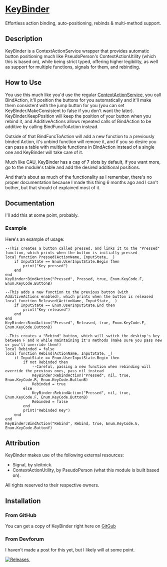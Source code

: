 # [KeyBinder](https://github.com/JustBorgar/KeyBinder)

Effortless action binding, auto-positioning, rebinds & multi-method support.

## Description ##

KeyBinder is a ContextActionService wrapper that provides automatic button positioning much like
PseudoPerson's ContextActionUtility (which this is based on), while being strict typed, offering higher legibility, as well
as support for multiple functions, signals for them, and rebinding.

## How to Use ##

You use this much like you'd use the regular [ContextActionService](https://create.roblox.com/docs/reference/engine/classes/ContextActionService),
you call BindAction, it'll position the buttons for you automatically and it'll make them consistent with the jump button for you (you can set
KeyBinder.MakeConsistent to false if you don't want the later). KeyBinder.KeepPosition will keep the position of your button when you rebind
it, and AdditiveActions allows repeated calls of BindAction to be additive by calling BindFuncToAction instead.

Outside of that BindFuncToAction will add a new function to a previously binded Action, it's unbind function will remove it, and if you so
desire you can pass a table with multiple functions in BindAction instead of a single one and KeyBinder will take care of it.

Much like CAU, KeyBinder has a cap of 7 slots by default, if you want more, go to the module's table and add the desired additional positions.

And that's about as much of the functionality as I remember, there's no proper documentation because I made this thing 6 months ago
and I can't bother, but that should of explained most of it.

## Documentation ##

I'll add this at some point, probably.

### Example ###

Here's an example of usage:
```luau
--This creates a button called pressed, and links it to the "Pressed" function, which prints when the button is initially pressed
local function Pressed(ActionName, InputState, _)
	if InputState == Enum.UserInputState.Begin then
		print("Key pressed")
	end
end
KeyBinder:BindAction("Pressed", Pressed, true, Enum.KeyCode.F, Enum.KeyCode.ButtonB)

--This adds a new function to the previous button (with AdditiveActions enabled), which prints when the button is released
local function Released(ActionName, InputState, _)
	if InputState == Enum.UserInputState.End then
		print("Key released")
	end
end
KeyBinder:BindAction("Pressed", Released, true, Enum.KeyCode.F, Enum.KeyCode.ButtonB)

--This creates a "Rebind" button, which will switch the desktop's key between F and R while maintaining it's methods (make sure you pass new or you'll override them!)
local Rebinded = false
local function Rebind(ActionName, InputState, _)
	if InputState == Enum.UserInputState.Begin then
		if not Rebinded then
			--Careful, passing a new function when rebinding will override the previous ones, pass nil instead
			KeyBinder:RebindAction("Pressed", nil, true, Enum.KeyCode.R, Enum.KeyCode.ButtonB)
			Rebinded = true
		else
			KeyBinder:RebindAction("Pressed", nil, true, Enum.KeyCode.F, Enum.KeyCode.ButtonB)
			Rebinded = false
		end
		print("Rebinded Key")
	end
end
KeyBinder:BindAction("Rebind", Rebind, true, Enum.KeyCode.G, Enum.KeyCode.ButtonY)
```

## Attribution ##

KeyBinder makes use of the following external resources:
* Signal, by sleitnick.
* ContextActionUtility, by PseudoPerson (what this module is built based on).

All rights reserved to their respective owners.

## Installation ##

### From GitHub ###

You can get a copy of KeyBinder right here on [GitGub](https://github.com/JustBorgar/KeyBinder)

### From Devforum ###

I haven't made a post for this yet, but I likely will at some point.

<a href="https://github.com/JustBorgar/KeyBinder/releases">
    <img alt="Releases" src="https://img.shields.io/github/v/release/JustBorgar/KeyBinder">
    </img>
</a>

<a href="https://github.com/JustBorgar/KeyBinder">
    <img alt="" src="https://img.shields.io/github/downloads/JustBorgar/KeyBinder/total">
    </img>
</a>

